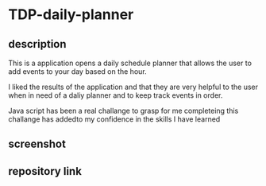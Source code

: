 # TDP-daily-planner

## description 

This is a application opens a daily schedule planner that allows the user to add events to your day based on the hour.

I liked the results of the application and that they are very helpful to the user when in need of a daliy planner and to keep track events in order.

Java script has been a real challange to grasp for me completeing this challange has addedto my confidence in the skills I have learned

## screenshot

## repository link